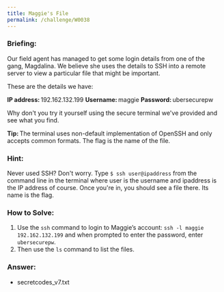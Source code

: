 ```yaml
---
title: Maggie's File
permalink: /challenge/W0038
---
```


### Briefing: 
Our field agent has managed to get some login details from one of the gang, Magdalina. We believe she uses the details to SSH into a remote server to view a particular file that might be important. 

These are the details we have: 

**IP address:** 192.162.132.199 
**Username:** maggie 
**Password:** ubersecurepw 

Why don't you try it yourself using the secure terminal we've provided and see what you find. 

**Tip:** The terminal uses non-default implementation of OpenSSH and only accepts common formats. The flag is the name of the file. 

### Hint:
Never used SSH? Don't worry. Type `$ ssh user@ipaddress` from the command line in the terminal where user is the username and ipaddress is the IP address of course. Once you're in, you should see a file there. Its name is the flag.

### How to Solve: 
1. Use the `ssh` command to login to Maggie’s account: `ssh -l maggie 192.162.132.199` and when prompted to enter the password, enter `ubersecurepw`.
1. Then use the `ls` command to list the files. 

### Answer:
- secretcodes_v7.txt